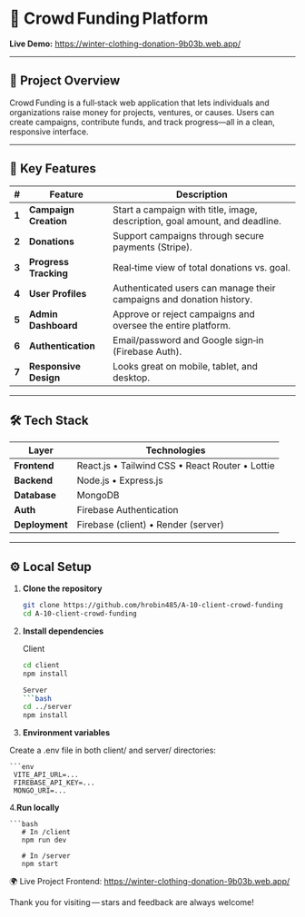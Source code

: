 # 🧢 **Crowd Funding Platform**

**Live Demo:** https://winter-clothing-donation-9b03b.web.app/

---

## 📌 **Project Overview**
Crowd Funding is a full‑stack web application that lets individuals and organizations raise money for projects, ventures, or causes. Users can create campaigns, contribute funds, and track progress—all in a clean, responsive interface.

---

## 🚀 **Key Features**

| # | Feature | Description |
|---|---------|-------------|
| **1** | **Campaign Creation** | Start a campaign with title, image, description, goal amount, and deadline. |
| **2** | **Donations** | Support campaigns through secure payments (Stripe). |
| **3** | **Progress Tracking** | Real‑time view of total donations vs. goal. |
| **4** | **User Profiles** | Authenticated users can manage their campaigns and donation history. |
| **5** | **Admin Dashboard** | Approve or reject campaigns and oversee the entire platform. |
| **6** | **Authentication** | Email/password and Google sign‑in (Firebase Auth). |
| **7** | **Responsive Design** | Looks great on mobile, tablet, and desktop. |

---

## 🛠 **Tech Stack**

| Layer | Technologies |
|-------|--------------|
| **Frontend** | React.js • Tailwind CSS • React Router • Lottie |
| **Backend**  | Node.js • Express.js |
| **Database** | MongoDB |
| **Auth**     | Firebase Authentication |
| **Deployment** | Firebase (client) • Render (server) |

---

## ⚙️ **Local Setup**

1. **Clone the repository**
   ```bash
   git clone https://github.com/hrobin485/A-10-client-crowd-funding
   cd A-10-client-crowd-funding

2. **Install dependencies**

    Client
    ```bash
    cd client
    npm install

    Server
    ```bash
    cd ../server
    npm install

3. **Environment variables**

Create a .env file in both client/ and server/ directories:

    ```env
     VITE_API_URL=...
     FIREBASE_API_KEY=...
     MONGO_URI=...

4.**Run locally**

    ```bash
       # In /client
       npm run dev

       # In /server
       npm start

🌍 Live Project
Frontend: https://winter-clothing-donation-9b03b.web.app/

Thank you for visiting — stars and feedback are always welcome!